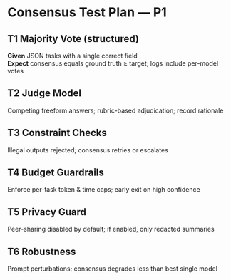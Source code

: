 # Consensus Test Plan — P1

## T1 Majority Vote (structured)
**Given** JSON tasks with a single correct field  
**Expect** consensus equals ground truth ≥ target; logs include per-model votes

## T2 Judge Model
Competing freeform answers; rubric-based adjudication; record rationale

## T3 Constraint Checks
Illegal outputs rejected; consensus retries or escalates

## T4 Budget Guardrails
Enforce per-task token & time caps; early exit on high confidence

## T5 Privacy Guard
Peer-sharing disabled by default; if enabled, only redacted summaries

## T6 Robustness
Prompt perturbations; consensus degrades less than best single model
